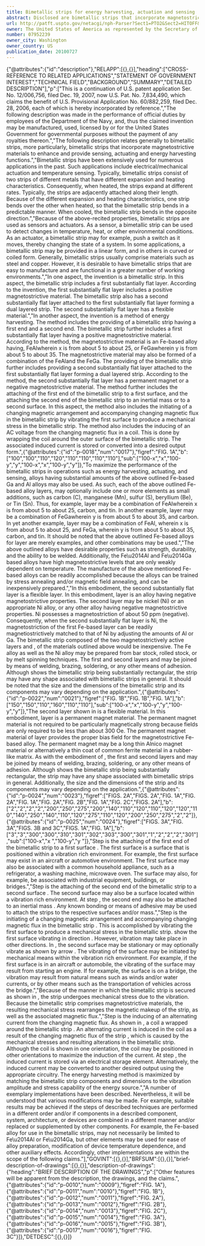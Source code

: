 ```yaml
---
title: Bimetallic strips for energy harvesting, actuation and sensing
abstract: Disclosed are bimetallic strips that incorporate magnetostrictive materials to enhance and provide sensing, actuating and energy harvesting functions. The bimetallic strips include a positive magnetostrictive Fe-based alloy layer and a flexible layer. The flexible layer may be a negative magnetostrictive layer or a permanent magnet layer. One or more permanent magnet materials may also be used in the arrangement. The bimetallic strips are inexpensive and easily manufactured, and have characteristics that enhance sensing and actuator applications, and enables energy harvesting.
url: http://patft.uspto.gov/netacgi/nph-Parser?Sect1=PTO2&Sect2=HITOFF&p=1&u=%2Fnetahtml%2FPTO%2Fsearch-adv.htm&r=1&f=G&l=50&d=PALL&S1=07952239&OS=07952239&RS=07952239
owner: The United States of America as represented by the Secretary of the Navy
number: 07952239
owner_city: Washington
owner_country: US
publication_date: 20100727
---
```


{"@attributes":{"id":"description"},"RELAPP":[{},{}],"heading":["CROSS-REFERENCE TO RELATED APPLICATIONS","STATEMENT OF GOVERNMENT INTEREST","TECHNICAL FIELD","BACKGROUND","SUMMARY","DETAILED DESCRIPTION"],"p":["This is a continuation of U.S. patent application Ser. No. 12\/006,756, filed Dec. 19, 2007, now U.S. Pat. No. 7,834,490, which claims the benefit of U.S. Provisional Application No. 60\/882,259, filed Dec. 28, 2006, each of which is hereby incorporated by reference.","The following description was made in the performance of official duties by employees of the Department of the Navy, and, thus the claimed invention may be manufactured, used, licensed by or for the United States Government for governmental purposes without the payment of any royalties thereon.","The following description relates generally to bimetallic strips, more particularly, bimetallic strips that incorporate magnetostrictive materials to enhance and provide sensing, actuating and energy harvesting functions.","Bimetallic strips have been extensively used for numerous applications in the past. Such applications include electrical\/mechanical actuation and temperature sensing. Typically, bimetallic strips consist of two strips of different metals that have different expansion and heating characteristics. Consequently, when heated, the strips expand at different rates. Typically, the strips are adjacently attached along their length. Because of the different expansion and heating characteristics, one strip bends over the other when heated, so that the bimetallic strip bends in a predictable manner. When cooled, the bimetallic strip bends in the opposite direction.","Because of the above-recited properties, bimetallic strips are used as sensors and actuators. As a sensor, a bimetallic strip can be used to detect changes in temperature, heat, or other environmental conditions. As an actuator, a bimetallic strip may for example, push a switch as it moves, thereby changing the state of a system. In some applications, a bimetallic strip may be provided in a linear form, and in others in curved or coiled form. Generally, bimetallic strips usually comprise materials such as steel and copper. However, it is desirable to have bimetallic strips that are easy to manufacture and are functional in a greater number of working environments.","In one aspect, the invention is a bimetallic strip. In this aspect, the bimetallic strip includes a first substantially flat layer. According to the invention, the first substantially flat layer includes a positive magnetostrictive material. The bimetallic strip also has a second substantially flat layer attached to the first substantially flat layer forming a dual layered strip. The second substantially flat layer has a flexible material.","In another aspect, the invention is a method of energy harvesting. The method includes the providing of a bimetallic strip having a first end and a second end. The bimetallic strip further includes a first substantially flat layer having a positive magnetostrictive material. According to the method, the magnetostrictive material is an Fe-based alloy having, FeAlwherein x is from about 5 to about 25, or FeGawherein y is from about 5 to about 35. The magnetostrictive material may also be formed of a combination of the FeAland the FeGa. The providing of the bimetallic strip further includes providing a second substantially flat layer attached to the first substantially flat layer forming a dual layered strip. According to the method, the second substantially flat layer has a permanent magnet or a negative magnetostrictive material. The method further includes the attaching of the first end of the bimetallic strip to a first surface, and the attaching the second end of the bimetallic strip to an inertial mass or to a second surface. In this aspect, the method also includes the initiating of a changing magnetic arrangement and accompanying changing magnetic flux in the bimetallic strip by vibrating the first surface to produce a mechanical stress in the bimetallic strip. The method also includes the inducing of an AC voltage from the changing magnetic flux in a coil. This is done by wrapping the coil around the outer surface of the bimetallic strip. The associated induced current is stored or converted into a desired output form.",{"@attributes":{"id":"p-0018","num":"0017"},"figref":"FIG. 1A","b":["100","100","110","120","110","110","110","110"],"sub":["100-x","x","100-y","y","100-x","x","100-y","y"]},"To maximize the performance of the bimetallic strips in operations such as energy harvesting, actuating, and sensing, alloys having substantial amounts of the above outlined Fe-based Ga and Al alloys may also be used. As such, each of the above outlined Fe-based alloy layers, may optionally include one or more elements as small additions, such as carbon (C), manganese (Mn), sulfur (S), beryllium (Be), or Tin (Sn). Thus, for example, layer  may be a combination of FeAlwherein x is from about 5 to about 25, carbon, and tin. In another example, layer  may be a combination of FeGawherein y is from about 5 to about 35, and carbon. In yet another example, layer  may be a combination of FeAl, wherein x is from about 5 to about 25, and FeGa, wherein y is from about 5 to about 35, carbon, and tin. It should be noted that the above outlined Fe-based alloys for layer  are merely examples, and other combinations may be used.","The above outlined alloys have desirable properties such as strength, durability, and the ability to be welded. Additionally, the Fe\u2014Al and Fe\u2014Ga based alloys have high magnetostrictive levels that are only weakly dependent on temperature. The manufacture of the above mentioned Fe-based alloys can be readily accomplished because the alloys can be trained by stress annealing and\/or magnetic field annealing, and can be inexpensively prepared.","In this embodiment, the second substantially flat layer  is a flexible layer. In this embodiment, layer  is an alloy having negative magnetostrictive properties. The second layer may be nickel (Ni) or an appropriate Ni alloy, or any other alloy having negative magnetostrictive properties. Ni possesses a magnetostriction of about 50 ppm (negative). Consequently, when the second substantially flat layer  is Ni, the magnetostriction of the first Fe-based layer  can be readily magnetiostrictively matched to that of Ni by adjusting the amounts of Al or Ga. The bimetallic strip  composed of the two magnetostrictively active layers  and , of the materials outlined above would be inexpensive. The Fe alloy as well as the Ni alloy may be prepared from bar stock, rolled stock, or by melt spinning techniques. The first and second layers  and  may be joined by means of welding, brazing, soldering, or any other means of adhesion. Although  shows the bimetallic strip  being substantially rectangular, the strip may have any shape associated with bimetallic strips in general. It should be noted that the size and the dimensions of the bimetallic strip and its components may vary depending on the application.",{"@attributes":{"id":"p-0022","num":"0021"},"figref":["FIG. 1B","FIG. 1B","FIG. 1A"],"b":["150","150","110","160","110","110"],"sub":["100-x","x","100-y","y","100-y","y"]},"The second layer  shown in  is a flexible material. In this embodiment, layer  is a permanent magnet material. The permanent magnet material is not required to be particularly magnetically strong because fields are only required to be less than about 300 Oe. The permanent magnet material of layer  provides the proper bias field for the magnetostrictive Fe-based alloy. The permanent magnet may be a long thin Alnico magnet material or alternatively a thin coat of common ferrite material in a rubber-like matrix. As with the embodiment of , the first and second layers  and  may be joined by means of welding, brazing, soldering, or any other means of adhesion. Although  shows the bimetallic strip  being substantially rectangular, the strip may have any shape associated with bimetallic strips in general. Additionally, the size and the dimensions of the strip and its components may vary depending on the application.",{"@attributes":{"id":"p-0024","num":"0023"},"figref":["FIGS. 2A","FIGS. 2A","FIG. 1A","FIG. 2A","FIG. 1A","FIG. 2A","FIG. 2B","FIG. 1A","FIG. 2C","FIGS. 2A"],"b":["2","2","2","2","200","250","275","200","140","110","120","110","120","120","110","140","250","140","110","120","275","110","120","200","250","275","2","2"]},{"@attributes":{"id":"p-0025","num":"0024"},"figref":["FIGS. 3A","FIG. 3A","FIGS. 3B and 3C","FIGS. 1A","FIG. 1A"],"b":["3","3","300","300","310","301","302","303","300","301","1","2","2","2","301"],"sub":["100-x","x ","100-y","y "]},"Step  is the attaching of the first end  of the bimetallic strip  to a first surface . The first surface is a surface that is positioned within a vibration rich environment. For example, the first surface  may exist in an aircraft or automotive environment. The first surface  may also be associated with a common household appliance, such as a refrigerator, a washing machine, microwave oven. The surface may also, for example, be associated with industrial equipment, buildings, or bridges.","Step  is the attaching of the second end  of the bimetallic strip  to a second surface . The second surface may also be a surface located within a vibration rich environment. At step , the second end  may also be attached to an inertial mass . Any known bonding or means of adhesive may be used to attach the strips to the respective surfaces and\/or mass.","Step  is the initiating of a changing magnetic arrangement and accompanying changing magnetic flux in the bimetallic strip . This is accomplished by vibrating the first surface to produce a mechanical stress in the bimetallic strip.  show the first surface vibrating in direction . However, vibration may take place in other directions. In , the second surface may be stationary or may optionally vibrate as shown by arrow . The vibrating of the surface may be initiated by mechanical means within the vibration rich environment. For example, if the first surface is in an aircraft or automobile, the vibrating of the surface may result from starting an engine. If for example, the surface is on a bridge, the vibration may result from natural means such as winds and\/or water currents, or by other means such as the transportation of vehicles across the bridge.","Because of the manner in which the bimetallic strip  is secured as shown in , the strip undergoes mechanical stress due to the vibration. Because the bimetallic strip comprises magnetostrictive materials, the resulting mechanical stress rearranges the magnetic makeup of the strip, as well as the associated magnetic flux.","Step  is the inducing of an alternating current from the changing magnetic flux. As shown in , a coil  a wrapped around the bimetallic strip . An alternating current is induced in the coil as a result of the changing magnetic flux of the strip , which is caused by the mechanical stresses and resulting alterations in the bimetallic strip. Although the coil  is shown in one orientation, the coil may be positioned in other orientations to maximize the induction of the current. At step , the induced current is stored via an electrical storage element. Alternatively, the induced current may be converted to another desired output using the appropriate circuitry. The energy harvesting method  is maximized by matching the bimetallic strip components and dimensions to the vibration amplitude and stress capability of the energy source.","A number of exemplary implementations have been described. Nevertheless, it will be understood that various modifications may be made. For example, suitable results may be achieved if the steps of described techniques are performed in a different order and\/or if components in a described component, system, architecture, or devices are combined in a different manner and\/or replaced or supplemented by other components. For example, the Fe-based alloy for use in the bimetallic strips, may not necessarily be limited to Fe\u2014Al or Fe\u2014Ga, but other elements may be used for ease of alloy preparation, modification of device temperature dependence, and other auxiliary effects. Accordingly, other implementations are within the scope of the following claims."],"GOVINT":[{},{}],"BRFSUM":[{},{}],"brief-description-of-drawings":[{},{}],"description-of-drawings":{"heading":"BRIEF DESCRIPTION OF THE DRAWINGS","p":["Other features will be apparent from the description, the drawings, and the claims.",{"@attributes":{"id":"p-0010","num":"0009"},"figref":"FIG. 1A"},{"@attributes":{"id":"p-0011","num":"0010"},"figref":"FIG. 1B"},{"@attributes":{"id":"p-0012","num":"0011"},"figref":"FIG. 2A"},{"@attributes":{"id":"p-0013","num":"0012"},"figref":"FIG. 2B"},{"@attributes":{"id":"p-0014","num":"0013"},"figref":"FIG. 2C"},{"@attributes":{"id":"p-0015","num":"0014"},"figref":"FIG. 3A"},{"@attributes":{"id":"p-0016","num":"0015"},"figref":"FIG. 3B"},{"@attributes":{"id":"p-0017","num":"0016"},"figref":"FIG. 3C"}]},"DETDESC":[{},{}]}
